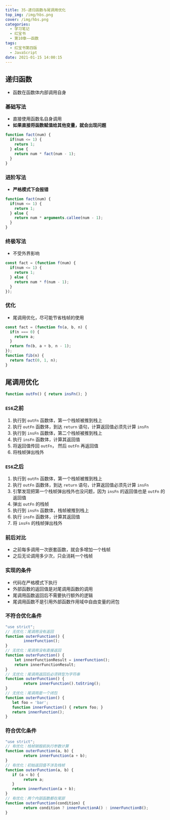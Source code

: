 ```yaml
---
title: 35-递归函数与尾调用优化
top_img: /img/hbs.png
cover: /img/hbs.png
categories:
  - 学习笔记
  - 红宝书
  - 第10章——函数
tags:
  - 红宝书第四版
  - JavaScript
date: 2021-01-15 14:00:15
---
```


## 递归函数

- 函数在函数体内部调用自身

### 基础写法

- 直接使用函数名自身调用
- **如果直接将函数赋值给其他变量，就会出现问题**

```js
function fact(num) {
  if(num <= 1) {
    return 1;
  } else {
    return num * fact(num - 1);
  }
}
```

### 进阶写法

- **严格模式下会报错**

```js
function fact(num) {
  if(num <= 1) {
    return 1;
  } else { 
    return num * arguments.callee(num - 1);
  }
}
```

### 终极写法

- 不受外界影响

```js
const fact = (function f(num) {
  if(num <= 1) {
    return 1;
  } else {
    return num * f(num - 1);
  }
});
```

### 优化

- 尾调用优化，尽可能节省栈帧的使用

```js
const fact = (function fn(a, b, n) {
  if(n === 0) {
    return a;
  }
  return fn(b, a + b, n - 1);
});
function fib(n) {
  return fact(0, 1, n);
}
```



## 尾调用优化

```js
function outFn() { return insFn(); }
```

### `ES6`之前

1. 执行到 `outFn` 函数体，第一个栈帧被推到栈上
2. 执行 `outFn` 函数体，到达 `return` 语句，计算返回值必须先计算 `insFn`
3. 执行到 `insFn` 函数体，第二个栈帧被推到栈上
4. 执行 `insFn` 函数体，计算其返回值
5. 将返回值传回 `outFn`， 然后 `outFn` 再返回值
6. 将栈帧弹出栈外

### `ES6`之后

1. 执行到 `outFn` 函数体，第一个栈帧被推到栈上
2. 执行 `outFn` 函数体，到达 `return` 语句，计算返回值必须先计算 `insFn`
3. 引擎发现把第一个栈帧弹出栈外也没问题，因为 `insFn` 的返回值也是 `outFn` 的返回值
4. 弹出 `outFn` 的栈帧
5. 执行到 `insFn` 函数体，栈帧被推到栈上
6. 执行 `insFn` 函数体，计算其返回值
7. 将 `insFn` 的栈帧弹出栈外

### 前后对比

- 之前每多调用一次嵌套函数，就会多增加一个栈帧
- 之后无论调用多少次，只会消耗一个栈帧

### 实现的条件

- 代码在严格模式下执行
- 外部函数的返回值是对尾调用函数的调用
- 尾调用函数返回后不需要执行额外的逻辑
- 尾调用函数不是引用外部函数作用域中自由变量的闭包

### 不符合优化条件

```js
"use strict";
// 无优化：尾调用没有返回
function outerFunction() {
 		innerFunction();
}
// 无优化：尾调用没有直接返回
function outerFunction() {
    let innerFunctionResult = innerFunction();
    return innerFunctionResult;
}
// 无优化：尾调用返回后必须转型为字符串
function outerFunction() {
 		return innerFunction().toString();
}
// 无优化：尾调用是一个闭包
function outerFunction() {
   let foo = 'bar';
   function innerFunction() { return foo; }
   return innerFunction();
} 
```

### 符合优化条件

```js
"use strict";
// 有优化：栈帧销毁前执行参数计算
function outerFunction(a, b) {
 		return innerFunction(a + b);
}
// 有优化：初始返回值不涉及栈帧
function outerFunction(a, b) {
   if (a < b) {
   		return a;
   }
   return innerFunction(a + b);
}
// 有优化：两个内部函数都在尾部
function outerFunction(condition) {
 		return condition ? innerFunctionA() : innerFunctionB();
}
```